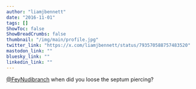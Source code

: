 ```yaml
---
author: "liamjbennett"
date: "2016-11-01"
tags: []
ShowToc: false
ShowBreadCrumbs: false
thumbnail: "/img/main/profile.jpg"
twitter_link: "https://x.com/liamjbennett/status/793570588757483520"
mastodon_link: ""
bluesky_link: ""
linkedin_link: ""
---
```


[@FeyNudibranch](https://x.com/FeyNudibranch) when did you loose the septum piercing?

